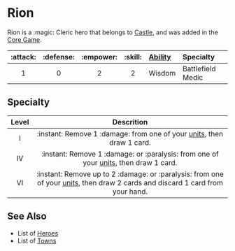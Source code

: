 # Rion

Rion is a :magic: Cleric hero that belongs to [Castle](../towns/castle.md), and was added in the [Core Game](../content.md).


| :attack: | :defense: | :empower: | :skill: | [Ability](abilities.md) | Specialty |
| :---: | :---: | :---: | :---: | :--- | :--- |
| 1 | 0 | 2 | 2 | Wisdom | Battlefield Medic |


## Specialty

| Level | Descrition |
| :---: | :---: |
| Ⅰ | :instant: Remove 1 :damage: from one of your [units](units.md), then draw 1 card. |
| Ⅳ | :instant: Remove 1 :damage: or :paralysis: from one of your [units](units.md), then draw 1 card. |
| Ⅵ | :instant: Remove up to 2 :damage: or :paralysis: from one of your [units](units.md), then draw 2 cards and discard 1 card from your hand. |


## See Also

- List of [Heroes](../heroes.md)
- List of [Towns](../towns.md)